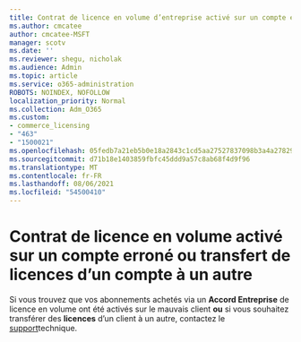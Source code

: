 ```yaml
---
title: Contrat de licence en volume d’entreprise activé sur un compte erroné
ms.author: cmcatee
author: cmcatee-MSFT
manager: scotv
ms.date: ''
ms.reviewer: shegu, nicholak
ms.audience: Admin
ms.topic: article
ms.service: o365-administration
ROBOTS: NOINDEX, NOFOLLOW
localization_priority: Normal
ms.collection: Adm_O365
ms.custom:
- commerce_licensing
- "463"
- "1500021"
ms.openlocfilehash: 05fedb7a21eb5b0e18a2843c1cd5aa27527837098b3a4a278298d2e92d8da6d3
ms.sourcegitcommit: d71b18e1403859fbfc45ddd9a57c8ab68f4d9f96
ms.translationtype: MT
ms.contentlocale: fr-FR
ms.lasthandoff: 08/06/2021
ms.locfileid: "54500410"
---
```

# <a name="volume-licensing-enterprise-agreement-activated-on-the-wrong-account-or-transferring-licenses-from-one-account-to-another"></a>Contrat de licence en volume activé sur un compte erroné ou transfert de licences d’un compte à un autre

Si vous trouvez que vos abonnements achetés via un **Accord Entreprise** de licence en volume ont été activés sur le mauvais client **ou** si vous souhaitez transférer des **licences** d’un client à un autre, contactez le [support](https://go.microsoft.com/fwlink/p/?linkid=518322)technique.